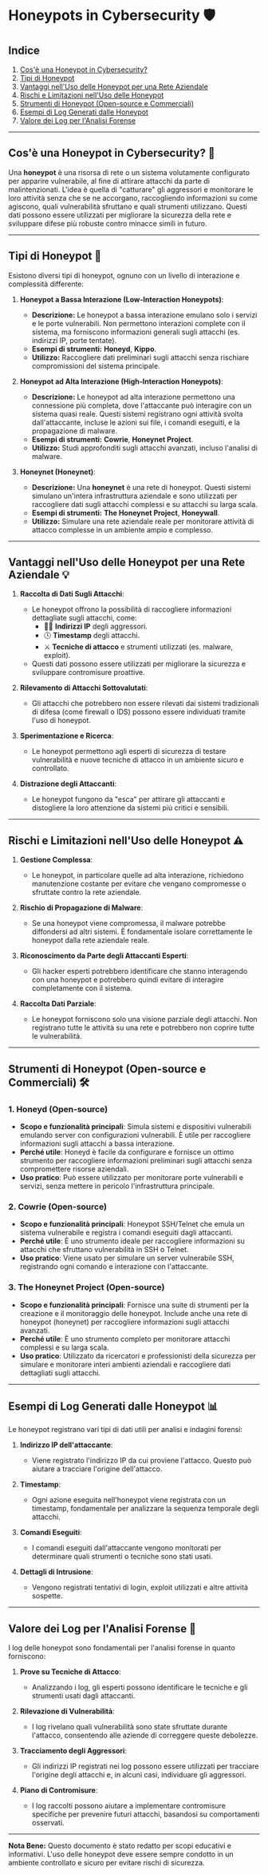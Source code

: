 # Honeypots in Cybersecurity 🛡️

## Indice
1. [Cos'è una Honeypot in Cybersecurity?](##cosè-una-honeypot-in-cybersecurity)
2. [Tipi di Honeypot](#tipi-di-honeypot)
3. [Vantaggi nell'Uso delle Honeypot per una Rete Aziendale](#vantaggi-nelluso-delle-honeypot-per-una-rete-aziendale)
4. [Rischi e Limitazioni nell'Uso delle Honeypot](#rischi-e-limitazioni-nelluso-delle-honeypot)
5. [Strumenti di Honeypot (Open-source e Commerciali)](##strumenti-di-honeypot-open-source-e-commerciali)
6. [Esempi di Log Generati dalle Honeypot](#esempi-di-log-generati-dalle-honeypot)
7. [Valore dei Log per l'Analisi Forense](#valore-dei-log-per-lanalisi-forense)

---

## Cos'è una Honeypot in Cybersecurity? 🤔
Una **honeypot** è una risorsa di rete o un sistema volutamente configurato per apparire vulnerabile, al fine di attirare attacchi da parte di malintenzionati. L'idea è quella di "catturare" gli aggressori e monitorare le loro attività senza che se ne accorgano, raccogliendo informazioni su come agiscono, quali vulnerabilità sfruttano e quali strumenti utilizzano. Questi dati possono essere utilizzati per migliorare la sicurezza della rete e sviluppare difese più robuste contro minacce simili in futuro.

---

## Tipi di Honeypot 🧩
Esistono diversi tipi di honeypot, ognuno con un livello di interazione e complessità differente:

1. **Honeypot a Bassa Interazione (Low-Interaction Honeypots)**:
   - **Descrizione:** Le honeypot a bassa interazione emulano solo i servizi e le porte vulnerabili. Non permettono interazioni complete con il sistema, ma forniscono informazioni generali sugli attacchi (es. indirizzi IP, porte tentate).
   - **Esempi di strumenti:** **Honeyd**, **Kippo**.
   - **Utilizzo:** Raccogliere dati preliminari sugli attacchi senza rischiare compromissioni del sistema principale.

2. **Honeypot ad Alta Interazione (High-Interaction Honeypots)**:
   - **Descrizione:** Le honeypot ad alta interazione permettono una connessione più completa, dove l'attaccante può interagire con un sistema quasi reale. Questi sistemi registrano ogni attività svolta dall'attaccante, incluse le azioni sui file, i comandi eseguiti, e la propagazione di malware.
   - **Esempi di strumenti:** **Cowrie**, **Honeynet Project**.
   - **Utilizzo:** Studi approfonditi sugli attacchi avanzati, incluso l'analisi di malware.

3. **Honeynet (Honeynet)**:
   - **Descrizione:** Una **honeynet** è una rete di honeypot. Questi sistemi simulano un'intera infrastruttura aziendale e sono utilizzati per raccogliere dati sugli attacchi complessi e su attacchi su larga scala.
   - **Esempi di strumenti:** **The Honeynet Project**, **Honeywall**.
   - **Utilizzo:** Simulare una rete aziendale reale per monitorare attività di attacco complesse in un ambiente ampio e complesso.

---

## Vantaggi nell'Uso delle Honeypot per una Rete Aziendale 💡

1. **Raccolta di Dati Sugli Attacchi**:
   - Le honeypot offrono la possibilità di raccogliere informazioni dettagliate sugli attacchi, come:
     - 🧑‍💻 **Indirizzi IP** degli aggressori.
     - 🕓 **Timestamp** degli attacchi.
     - ⚔️ **Tecniche di attacco** e strumenti utilizzati (es. malware, exploit).
   - Questi dati possono essere utilizzati per migliorare la sicurezza e sviluppare contromisure proattive.

2. **Rilevamento di Attacchi Sottovalutati**:
   - Gli attacchi che potrebbero non essere rilevati dai sistemi tradizionali di difesa (come firewall o IDS) possono essere individuati tramite l'uso di honeypot.

3. **Sperimentazione e Ricerca**:
   - Le honeypot permettono agli esperti di sicurezza di testare vulnerabilità e nuove tecniche di attacco in un ambiente sicuro e controllato.

4. **Distrazione degli Attaccanti**:
   - Le honeypot fungono da "esca" per attirare gli attaccanti e distogliere la loro attenzione da sistemi più critici e sensibili.

---

## Rischi e Limitazioni nell'Uso delle Honeypot ⚠️

1. **Gestione Complessa**:
   - Le honeypot, in particolare quelle ad alta interazione, richiedono manutenzione costante per evitare che vengano compromesse o sfruttate contro la rete aziendale.

2. **Rischio di Propagazione di Malware**:
   - Se una honeypot viene compromessa, il malware potrebbe diffondersi ad altri sistemi. È fondamentale isolare correttamente le honeypot dalla rete aziendale reale.

3. **Riconoscimento da Parte degli Attaccanti Esperti**:
   - Gli hacker esperti potrebbero identificare che stanno interagendo con una honeypot e potrebbero quindi evitare di interagire completamente con il sistema.

4. **Raccolta Dati Parziale**:
   - Le honeypot forniscono solo una visione parziale degli attacchi. Non registrano tutte le attività su una rete e potrebbero non coprire tutte le vulnerabilità.

---

## Strumenti di Honeypot (Open-source e Commerciali) 🛠️

### 1. **Honeyd** (Open-source)
- **Scopo e funzionalità principali**: Simula sistemi e dispositivi vulnerabili emulando server con configurazioni vulnerabili. È utile per raccogliere informazioni sugli attacchi a bassa interazione.
- **Perché utile**: Honeyd è facile da configurare e fornisce un ottimo strumento per raccogliere informazioni preliminari sugli attacchi senza compromettere risorse aziendali.
- **Uso pratico**: Può essere utilizzato per monitorare porte vulnerabili e servizi, senza mettere in pericolo l'infrastruttura principale.

### 2. **Cowrie** (Open-source)
- **Scopo e funzionalità principali**: Honeypot SSH/Telnet che emula un sistema vulnerabile e registra i comandi eseguiti dagli attaccanti.
- **Perché utile**: È uno strumento ideale per raccogliere informazioni su attacchi che sfruttano vulnerabilità in SSH o Telnet.
- **Uso pratico**: Viene usato per simulare un server vulnerabile SSH, registrando ogni comando e interazione con l'attaccante.

### 3. **The Honeynet Project** (Open-source)
- **Scopo e funzionalità principali**: Fornisce una suite di strumenti per la creazione e il monitoraggio delle honeypot. Include anche una rete di honeypot (honeynet) per raccogliere informazioni sugli attacchi avanzati.
- **Perché utile**: È uno strumento completo per monitorare attacchi complessi e su larga scala.
- **Uso pratico**: Utilizzato da ricercatori e professionisti della sicurezza per simulare e monitorare interi ambienti aziendali e raccogliere dati dettagliati sugli attacchi.

---

## Esempi di Log Generati dalle Honeypot 📊

Le honeypot registrano vari tipi di dati utili per analisi e indagini forensi:

1. **Indirizzo IP dell'attaccante**:
   - Viene registrato l'indirizzo IP da cui proviene l'attacco. Questo può aiutare a tracciare l'origine dell'attacco.
   
2. **Timestamp**:
   - Ogni azione eseguita nell'honeypot viene registrata con un timestamp, fondamentale per analizzare la sequenza temporale degli attacchi.
   
3. **Comandi Eseguiti**:
   - I comandi eseguiti dall'attaccante vengono monitorati per determinare quali strumenti o tecniche sono stati usati.

4. **Dettagli di Intrusione**:
   - Vengono registrati tentativi di login, exploit utilizzati e altre attività sospette.

---

## Valore dei Log per l'Analisi Forense 🔬

I log delle honeypot sono fondamentali per l'analisi forense in quanto forniscono:

1. **Prove su Tecniche di Attacco**:
   - Analizzando i log, gli esperti possono identificare le tecniche e gli strumenti usati dagli attaccanti.
   
2. **Rilevazione di Vulnerabilità**:
   - I log rivelano quali vulnerabilità sono state sfruttate durante l'attacco, consentendo alle aziende di correggere queste debolezze.
   
3. **Tracciamento degli Aggressori**:
   - Gli indirizzi IP registrati nei log possono essere utilizzati per tracciare l'origine degli attacchi e, in alcuni casi, individuare gli aggressori.

4. **Piano di Contromisure**:
   - I log raccolti possono aiutare a implementare contromisure specifiche per prevenire futuri attacchi, basandosi su comportamenti osservati.

---

**Nota Bene:** Questo documento è stato redatto per scopi educativi e informativi. L'uso delle honeypot deve essere sempre condotto in un ambiente controllato e sicuro per evitare rischi di sicurezza.

